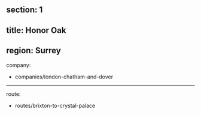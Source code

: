 section: 1
----
title: Honor Oak
----
region: Surrey
----
company:
- companies/london-chatham-and-dover
----
route:
- routes/brixton-to-crystal-palace
